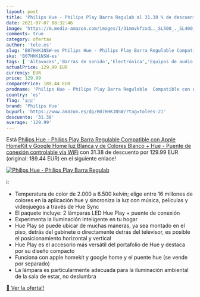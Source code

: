 ```yaml
---
layout: post
title: 'Philips Hue - Philips Play Barra Regulab al 31.38 % de descuento'
date: 2021-07-07 08:32:46
image: 'https://m.media-amazon.com/images/I/31mmvkfzxdL._SL500_._SL400_.jpg'
comments: true
category: ofertas
author: 'tole.es'
slug: 'B07HHK1NSW-es Philips Hue - Philips Play Barra Regulable Compatible con...'
sku: 'B07HHK1NSW-es'
tags: [ 'Altavoces','Barras de sonido','Electrónica','Equipos de audio y Hi-Fi','google','home','hue','philips','philips hue', ]
actualPrice: 129.99 EUR
currency: EUR
price: 129.99
comparePrice: 189.44 EUR
prodname: 'Philips Hue - Philips Play Barra Regulable  Compatible con Apple HomeKit y Google Home  luz Blanca y de Colores  Blanco + Hue - Puente de conexión controlable vía WiFi'
country: 'es'
flag: '🇪🇸'
brand: 'Philips Hue'
buyurl: 'https://www.amazon.es/dp/B07HHK1NSW/?tag=tolees-21'
descuento: '31.38'
average: '129.99'
---
```


Está [Philips Hue - Philips Play Barra Regulable  Compatible con Apple HomeKit y Google Home  luz Blanca y de Colores  Blanco + Hue - Puente de conexión controlable vía WiFi](https://www.amazon.es/dp/B07HHK1NSW/?tag=tolees-21) con 31.38 de descuento por 129.99 EUR (original: 189.44 EUR) en el siguiente enlace!

[![Philips Hue - Philips Play Barra Regulab](https://m.media-amazon.com/images/I/31mmvkfzxdL._SL500_._SL400_.jpg)](https://www.amazon.es/dp/B07HHK1NSW/?tag=tolees-21)

ℹ️:

- Temperatura de color de 2.000 a 6.500 kelvin; elige entre 16 millones de colores en la aplicación hue y sincroniza la luz con música, películas y videojuegos a través de Hue Sync
- El paquete incluye: 2 lámparas LED Hue Play + puente de conexión
- Experimenta la iluminación inteligente en tu hogar
- Hue Play se puede ubicar de muchas maneras, ya sea montado en el piso, detrás del gabinete o directamente detrás del televisor, es posible el posicionamiento horizontal y vertical
- Hue Play es el accesorio más versátil del portafolio de Hue y destaca por su diseño compacto
- Funciona con apple homekit y google home y el puente hue (se vende por separado)
- La lámpara es particularmente adecuada para la iluminación ambiental de la sala de estar, no deslumbra

[🛒 Ver la oferta!!](https://www.amazon.es/dp/B07HHK1NSW/?tag=tolees-21)
